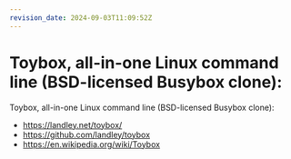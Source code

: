 ```yaml
---
revision_date: 2024-09-03T11:09:52Z
---
```

# Toybox, all-in-one Linux command line (BSD-licensed Busybox clone):
Toybox, all-in-one Linux command line (BSD-licensed Busybox clone):
* https://landley.net/toybox/
* https://github.com/landley/toybox
* https://en.wikipedia.org/wiki/Toybox